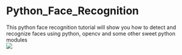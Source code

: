# Python_Face_Recognition
This python face recognition tutorial will show you how to detect and recognize faces using python, opencv and some other sweet python modules\
![](github.com/Arfaouim/Python_Face_Recognition/blob/main/face_rec/Examples/test6_result.jpg)
